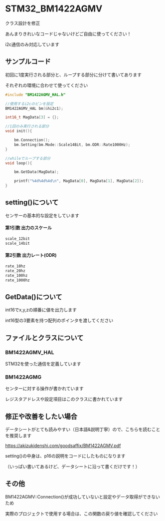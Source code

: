 # STM32_BM1422AGMV

クラス設計を修正

あんまりきれいなコードじゃないけどご自由に使ってください！

i2c通信のみ対応しています

## サンプルコード

初回に1度実行される部分と、ループする部分に分けて書いてあります

それぞれの環境に合わせて使ってください

```cpp
#include "BM1422AGMV_HAL.h"

//使用するi2cのピンを設定
BM1422AGMV_HAL bm(&hi2c1);

int16_t MagData[3] = {};

//1回のみ実行される部分
void init(){

	bm.Connection();
	bm.Setting(bm.Mode::Scale14Bit, bm.ODR::Rate1000Hz);
}

//whileでループする部分
void loop(){

	bm.GetData(MagData);

	printf("%4d%4d%4d\n", MagData[0], MagData[1], MagData[2]);
}
```

## setting()について

センサーの基本的な設定をしています

#### 第1引数 出力のスケール
```cpp
scale_12bit
scale_14bit
```

#### 第2引数 出力レート(ODR)
```cpp
rate_10hz 
rate_20hz
rate_100hz
rate_1000hz
```

## GetData()について

int16でx,y,zの順番に値を出力します

int16型の3要素を持つ配列のポインタを渡してください

## ファイルとクラスについて

### BM1422AGMV_HAL 

STM32を使った通信を定義しています

### BM1422AGMG

センターに対する操作が書かれています

レジスタアドレスや設定項目はこのクラスに書かれています

## 修正や改善をしたい場合

データシートがとても読みやすい（日本語&説明丁寧）ので、こちらを読むことを推奨します

https://akizukidenshi.com/goodsaffix/BM1422AGMV.pdf

setting()の中身は、p16の説明をコードにしたものになります

（いっぱい書いてあるけど、データシートに沿って書くだけです！）

## その他

BM1422AGMV::Connection()が成功していないと設定やデータ取得ができないため

実際のプロジェクトで使用する場合は、この関数の戻り値を確認してください

